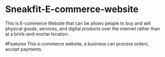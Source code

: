 # Sneakfit-E-commerce-website
This is E-commerce Website that can be allows people to buy and sell physical goods, services, and digital products over the internet rather than at a brick-and-mortar location.

#Features
This e-commerce website, a business can process orders, accept payments.
